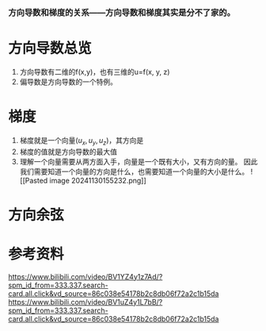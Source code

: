 ### 方向导数和梯度的关系——方向导数和梯度其实是分不了家的。


# 方向导数总览
1. 方向导数有二维的f(x,y)，也有三维的u=f(x, y, z)
2. 偏导数是方向导数的一个特例。

# 梯度
1. 梯度就是一个向量$(u_{x}, u_{y}, u_{z})$，其方向是
2. 梯度的值就是方向导数的最大值
3. 理解一个向量需要从两方面入手，向量是一个既有大小，又有方向的量。	 因此我们需要知道一个向量的方向是什么，也需要知道一个向量的大小是什么。
	![[Pasted image 20241130155232.png]]

# 方向余弦

# 参考资料
https://www.bilibili.com/video/BV1YZ4y1z7Ad/?spm_id_from=333.337.search-card.all.click&vd_source=86c038e54178b2c8db06f72a2c1b15da
https://www.bilibili.com/video/BV1uZ4y1L7bB/?spm_id_from=333.337.search-card.all.click&vd_source=86c038e54178b2c8db06f72a2c1b15da